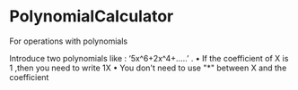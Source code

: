 # PolynomialCalculator
For operations with polynomials

Introduce two polynomials like : ‘5x^6+2x^4+…..’ . 
•	If the coefficient of X is 1 ,then you need to write 1X
•	You don't need to use "*" between X and the coefficient

